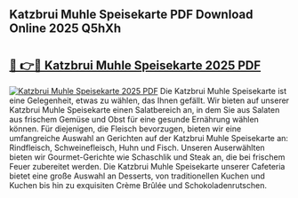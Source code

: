 ## Katzbrui Muhle Speisekarte PDF Download Online 2025 Q5hXh

# <h2><a href="http://gc5faa.nevu.top/?p=Katzbrui+Muhle+Speisekarte">🔗 👉🔴 Katzbrui Muhle Speisekarte 2025 PDF</a></h2>

[![Katzbrui Muhle Speisekarte 2025 PDF](https://i.imgur.com/dBaPXMq.png)](http://gc5faa.nevu.top/?p=Katzbrui+Muhle+Speisekarte)
Die Katzbrui Muhle Speisekarte ist eine Gelegenheit, etwas zu wählen, das Ihnen gefällt. Wir bieten auf unserer Katzbrui Muhle Speisekarte einen Salatbereich an, in dem Sie aus Salaten aus frischem Gemüse und Obst für eine gesunde Ernährung wählen können. Für diejenigen, die Fleisch bevorzugen, bieten wir eine umfangreiche Auswahl an Gerichten auf der Katzbrui Muhle Speisekarte an: Rindfleisch, Schweinefleisch, Huhn und Fisch. Unseren Auserwählten bieten wir Gourmet-Gerichte wie Schaschlik und Steak an, die bei frischem Feuer zubereitet werden. Die Katzbrui Muhle Speisekarte unserer Cafeteria bietet eine große Auswahl an Desserts, von traditionellen Kuchen und Kuchen bis hin zu exquisiten Crème Brûlée und Schokoladenrutschen.
